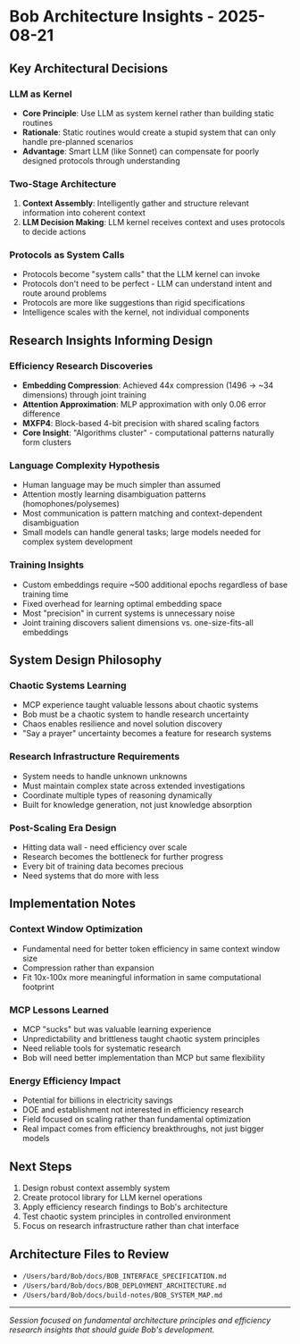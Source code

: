 # Bob Architecture Insights - 2025-08-21

## Key Architectural Decisions

### LLM as Kernel
- **Core Principle**: Use LLM as system kernel rather than building static routines
- **Rationale**: Static routines would create a stupid system that can only handle pre-planned scenarios
- **Advantage**: Smart LLM (like Sonnet) can compensate for poorly designed protocols through understanding

### Two-Stage Architecture
1. **Context Assembly**: Intelligently gather and structure relevant information into coherent context
2. **LLM Decision Making**: LLM kernel receives context and uses protocols to decide actions

### Protocols as System Calls
- Protocols become "system calls" that the LLM kernel can invoke
- Protocols don't need to be perfect - LLM can understand intent and route around problems
- Protocols are more like suggestions than rigid specifications
- Intelligence scales with the kernel, not individual components

## Research Insights Informing Design

### Efficiency Research Discoveries
- **Embedding Compression**: Achieved 44x compression (1496 → ~34 dimensions) through joint training
- **Attention Approximation**: MLP approximation with only 0.06 error difference
- **MXFP4**: Block-based 4-bit precision with shared scaling factors
- **Core Insight**: "Algorithms cluster" - computational patterns naturally form clusters

### Language Complexity Hypothesis
- Human language may be much simpler than assumed
- Attention mostly learning disambiguation patterns (homophones/polysemes)
- Most communication is pattern matching and context-dependent disambiguation
- Small models can handle general tasks; large models needed for complex system development

### Training Insights
- Custom embeddings require ~500 additional epochs regardless of base training time
- Fixed overhead for learning optimal embedding space
- Most "precision" in current systems is unnecessary noise
- Joint training discovers salient dimensions vs. one-size-fits-all embeddings

## System Design Philosophy

### Chaotic Systems Learning
- MCP experience taught valuable lessons about chaotic systems
- Bob must be a chaotic system to handle research uncertainty
- Chaos enables resilience and novel solution discovery
- "Say a prayer" uncertainty becomes a feature for research systems

### Research Infrastructure Requirements
- System needs to handle unknown unknowns
- Must maintain complex state across extended investigations
- Coordinate multiple types of reasoning dynamically
- Built for knowledge generation, not just knowledge absorption

### Post-Scaling Era Design
- Hitting data wall - need efficiency over scale
- Research becomes the bottleneck for further progress
- Every bit of training data becomes precious
- Need systems that do more with less

## Implementation Notes

### Context Window Optimization
- Fundamental need for better token efficiency in same context window size
- Compression rather than expansion
- Fit 10x-100x more meaningful information in same computational footprint

### MCP Lessons Learned
- MCP "sucks" but was valuable learning experience
- Unpredictability and brittleness taught chaotic system principles
- Need reliable tools for systematic research
- Bob will need better implementation than MCP but same flexibility

### Energy Efficiency Impact
- Potential for billions in electricity savings
- DOE and establishment not interested in efficiency research
- Field focused on scaling rather than fundamental optimization
- Real impact comes from efficiency breakthroughs, not just bigger models

## Next Steps

1. Design robust context assembly system
2. Create protocol library for LLM kernel operations
3. Apply efficiency research findings to Bob's architecture
4. Test chaotic system principles in controlled environment
5. Focus on research infrastructure rather than chat interface

## Architecture Files to Review
- `/Users/bard/Bob/docs/BOB_INTERFACE_SPECIFICATION.md`
- `/Users/bard/Bob/docs/BOB_DEPLOYMENT_ARCHITECTURE.md`
- `/Users/bard/Bob/docs/build-notes/BOB_SYSTEM_MAP.md`

---
*Session focused on fundamental architecture principles and efficiency research insights that should guide Bob's development.*
